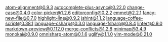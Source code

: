 atom-alignment@0.9.3
autocomplete-plus-async@0.22.0
change-case@0.4.0
color-picker@1.2.6
editorconfig@0.2.2
emmet@2.2.1
fancy-new-file@0.7.0
highlight-line@0.9.2
jshint@1.1.2
language-coffee-script@0.38.1
language-csharp@0.3.0
language-fsharp@0.8.4
linter@0.9.0
markdown-preview@0.112.0
merge-conflicts@1.2.8
minimap@3.4.9
monokai@0.9.0
omnisharp-atom@0.1.6
uglify@1.1.0
vim-mode@0.21.0


